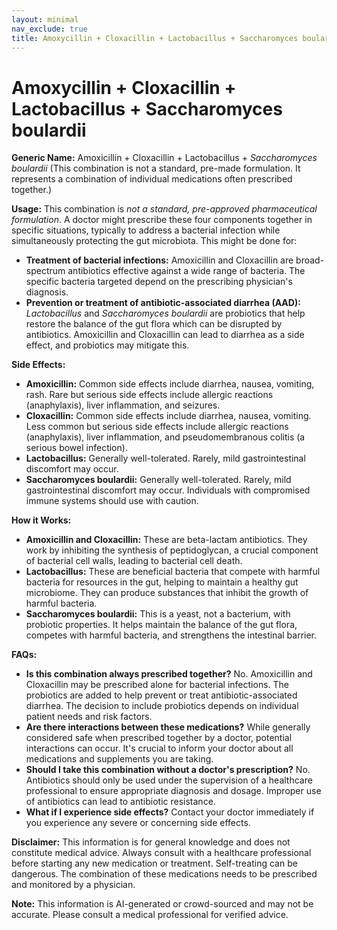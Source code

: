 ```yaml
---
layout: minimal
nav_exclude: true
title: Amoxycillin + Cloxacillin + Lactobacillus + Saccharomyces boulardii
---
```


# Amoxycillin + Cloxacillin + Lactobacillus + Saccharomyces boulardii

**Generic Name:** Amoxicillin + Cloxacillin + Lactobacillus + *Saccharomyces boulardii* (This combination is not a standard, pre-made formulation.  It represents a combination of individual medications often prescribed together.)

**Usage:**  This combination is *not a standard, pre-approved pharmaceutical formulation*.  A doctor might prescribe these four components together in specific situations, typically to address a bacterial infection while simultaneously protecting the gut microbiota. This might be done for:

* **Treatment of bacterial infections:** Amoxicillin and Cloxacillin are broad-spectrum antibiotics effective against a wide range of bacteria.  The specific bacteria targeted depend on the prescribing physician's diagnosis.
* **Prevention or treatment of antibiotic-associated diarrhea (AAD):** *Lactobacillus* and *Saccharomyces boulardii* are probiotics that help restore the balance of the gut flora which can be disrupted by antibiotics.  Amoxicillin and Cloxacillin can lead to diarrhea as a side effect, and probiotics may mitigate this.


**Side Effects:**

* **Amoxicillin:** Common side effects include diarrhea, nausea, vomiting, rash.  Rare but serious side effects include allergic reactions (anaphylaxis), liver inflammation, and seizures.
* **Cloxacillin:**  Common side effects include diarrhea, nausea, vomiting.  Less common but serious side effects include allergic reactions (anaphylaxis), liver inflammation, and pseudomembranous colitis (a serious bowel infection).
* **Lactobacillus:** Generally well-tolerated.  Rarely, mild gastrointestinal discomfort may occur.
* **Saccharomyces boulardii:** Generally well-tolerated.  Rarely, mild gastrointestinal discomfort may occur.  Individuals with compromised immune systems should use with caution.


**How it Works:**

* **Amoxicillin and Cloxacillin:** These are beta-lactam antibiotics.  They work by inhibiting the synthesis of peptidoglycan, a crucial component of bacterial cell walls, leading to bacterial cell death.
* **Lactobacillus:** These are beneficial bacteria that compete with harmful bacteria for resources in the gut, helping to maintain a healthy gut microbiome.  They can produce substances that inhibit the growth of harmful bacteria.
* **Saccharomyces boulardii:** This is a yeast, not a bacterium, with probiotic properties. It helps maintain the balance of the gut flora, competes with harmful bacteria, and strengthens the intestinal barrier.

**FAQs:**

* **Is this combination always prescribed together?** No.  Amoxicillin and Cloxacillin may be prescribed alone for bacterial infections. The probiotics are added to help prevent or treat antibiotic-associated diarrhea.  The decision to include probiotics depends on individual patient needs and risk factors.
* **Are there interactions between these medications?**  While generally considered safe when prescribed together by a doctor, potential interactions can occur.  It's crucial to inform your doctor about all medications and supplements you are taking.
* **Should I take this combination without a doctor's prescription?** No.  Antibiotics should only be used under the supervision of a healthcare professional to ensure appropriate diagnosis and dosage.  Improper use of antibiotics can lead to antibiotic resistance.
* **What if I experience side effects?** Contact your doctor immediately if you experience any severe or concerning side effects.

**Disclaimer:** This information is for general knowledge and does not constitute medical advice.  Always consult with a healthcare professional before starting any new medication or treatment.  Self-treating can be dangerous.  The combination of these medications needs to be prescribed and monitored by a physician.


**Note:** This information is AI-generated or crowd-sourced and may not be accurate. Please consult a medical professional for verified advice.